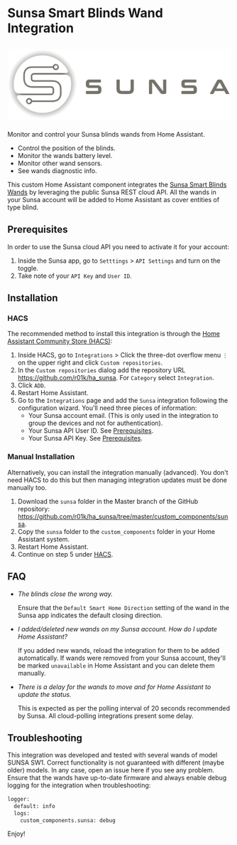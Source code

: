 # Sunsa Smart Blinds Wand Integration
![](https://github.com/r01k/ha_sunsa/blob/master/assets/branding/logo%402x.png)
---
Monitor and control your Sunsa blinds wands from Home Assistant.

- Control the position of the blinds.
- Monitor the wands battery level.
- Monitor other wand sensors.
- See wands diagnostic info.

This custom Home Assistant component integrates the 
[Sunsa Smart Blinds Wands](https://sunsawands.com/) by leveraging the public Sunsa REST 
cloud API. All the wands in your Sunsa account will be added to Home Assistant as cover 
entities of type blind.


## Prerequisites
In order to use the Sunsa cloud API you need to activate it for your account:
1. Inside the Sunsa app, go to `Setttings` > `API Settings`  and turn on the toggle.
2. Take note of your  `API Key` and `User ID`.


## Installation
### HACS
The recommended method to install this integration is through the
[Home Assistant Community Store (HACS)](https://hacs.xyz/):

1. Inside HACS, go to `Integrations` > Click the three-dot overflow menu `⋮` on the upper 
right and click `Custom repositories`.
2. In the `Custom repositories` dialog add the repository URL 
https://github.com/r01k/ha_sunsa. For `Category` select `Integration`.
3. Click `ADD`.
4. Restart Home Assistant.
5. Go to the `Integrations` page and add the `Sunsa` integration following the 
configuration wizard. You'll need three pieces of information:
	- Your Sunsa account email. (This is only used in the integration to group the devices
   and not for authentication).
	- Your Sunsa API User ID. See [Prerequisites](#prerequisites).
	- Your Sunsa API Key. See [Prerequisites](#prerequisites).

### Manual Installation
Alternatively, you can install the integration manually (advanced). You don't need HACS to
do this but then managing 
integration updates must be done manually too.
1. Download the `sunsa` folder in the Master branch of the GitHub repository: 
https://github.com/r01k/ha_sunsa/tree/master/custom_components/sunsa.
2. Copy the `sunsa` folder to the `custom_components` folder in your Home Assistant 
system.
3. Restart Home Assistant.
4. Continue on step 5 under [HACS](#hacs).

## FAQ
- *The blinds close the wrong way.*
  
  Ensure that the `Default Smart Home Direction` setting of the wand in the Sunsa app 
  indicates the default closing direction.

- *I added/deleted new wands on my Sunsa account. How do I update Home Assistant?*

  If you added new wands, reload the integration for them to be added automatically. 
  If wands were removed from your Sunsa account, they'll be marked `unavailable` in Home 
  Assistant and you can delete them manually.

- *There is a delay for the wands to move and for Home Assistant to update the status.*

  This is expected as per the polling interval of 20 seconds recommended by Sunsa. All 
  cloud-polling integrations present some delay.

## Troubleshooting
This integration was developed and tested with several wands of model SUNSA SW1. Correct 
functionality is not guaranteed with different (maybe older) models. In any case, 
open an issue here if you see any problem. Ensure that the wands have up-to-date firmware
and always enable debug logging for the integration when troubleshooting:
```
logger:
  default: info
  logs:
    custom_components.sunsa: debug
```

Enjoy!
